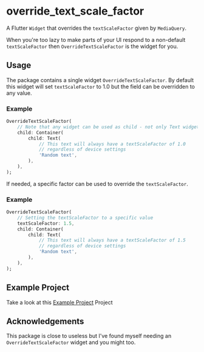 # override_text_scale_factor

A Flutter `Widget` that overrides the `textScaleFactor` given by `MediaQuery`.

When you're too lazy to make parts of your UI respond to a non-default `textScaleFactor` 
then `OverrideTextScaleFactor` is the widget for you.

## Usage
The package contains a single widget `OverrideTextScaleFactor`. 
By default this widget will set `textScaleFactor` to 1.0 but the field can be overridden to any value.

### Example
```dart
OverrideTextScaleFactor(
    // Note that any widget can be used as child - not only Text widgets
    child: Container(
        child: Text(
            // This text will always have a textScaleFactor of 1.0
            // regardless of device settings
            'Random text', 
        ),
    ),
);
```
If needed, a specific factor can be used to override the `textScaleFactor`.
### Example
```dart
OverrideTextScaleFactor(
    // Setting the textScaleFactor to a specific value
    textScaleFactor: 1.5,
    child: Container(
        child: Text(
            // This text will always have a textScaleFactor of 1.5
            // regardless of device settings
            'Random text', 
        ),
    ),
);
```

## Example Project
Take a look at this [Example Project](https://github.com/sandstrom99/override_text_scale_factor/blob/master/example/lib/example.dart) Project

## Acknowledgements
This package is close to useless but I've found myself needing an `OverrideTextScaleFactor` widget and you might too.

